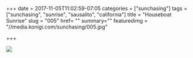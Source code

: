 +++
date = 2017-11-05T11:02:59-07:05
categories = ["sunchasing"]
tags = ["sunchasing", "sunrise", "sausalito", "california"]
title = "Houseboat Sunrise"
slug = "005"
href= ""
summary=""
featuredimg = "//media.konigi.com/sunchasing/005.jpg"

+++

<img src="//media.konigi.com/sunchasing/005.jpg" />